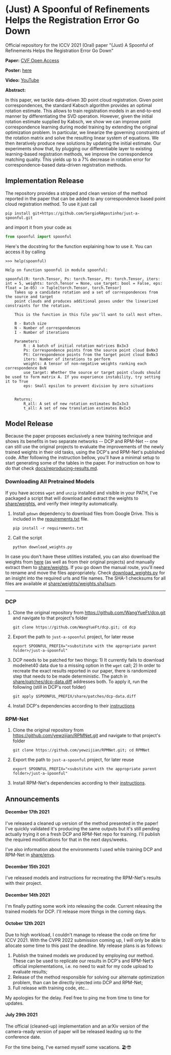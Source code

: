 # (Just) A Spoonful of Refinements Helps the Registration Error Go Down

Official repository for the ICCV 2021 (Oral) paper "(Just) A Spoonful of Refinements Helps the Registration Error Go Down"

**Paper:** [CVF Open Access](https://openaccess.thecvf.com/content/ICCV2021/html/Agostinho_Just_A_Spoonful_of_Refinements_Helps_the_Registration_Error_Go_ICCV_2021_paper.html)

**Poster:** [here](docs/poster.pdf)

**Video:** [YouTube](https://www.youtube.com/watch?v=Ut1mLi1cQpI)

**Abstract:**

In this paper, we tackle data-driven 3D point cloud registration. Given point correspondences, the standard Kabsch algorithm provides an optimal rotation estimate. This allows to train registration models in an end-to-end manner by differentiating the SVD operation. However, given the initial rotation estimate supplied by Kabsch, we show we can improve point correspondence learning during model training by extending the original optimization problem. In particular, we linearize the governing constraints of the rotation matrix and solve the resulting linear system of equations. We then iteratively produce new solutions by updating the initial estimate. Our experiments show that, by plugging our differentiable layer to existing learning-based registration methods, we improve the correspondence matching quality. This yields up to a 7% decrease in rotation error for correspondence-based data-driven registration methods. 

## Implementation Release

The repository provides a stripped and clean version of the method reported in the paper that can be added to any correspondence based point cloud registration method. To use it just call
```shell
pip install git+https://github.com/SergioRAgostinho/just-a-spoonful.git
```
and import it from your code as
```python
from spoonful import spoonful
```
Here's the docstring for the function explaining how to use it. You can access it by calling
```
>>> help(spoonful)

Help on function spoonful in module spoonful:

spoonful(R: torch.Tensor, Ps: torch.Tensor, Pt: torch.Tensor, iters: int = 5, weights: torch.Tensor = None, use_target: bool = False, eps: float = 1e-05) -> Tuple[torch.Tensor, torch.Tensor]
    Takes up a candidate rotation and a set of correspondences from the source and target
    point clouds and produces additional poses under the linearized constraints for the rotation.

    This is the function in this file you'll want to call most often.

    B - Batch size
    N - Number of correspondences
    I - Number of iterations

    Parameters:
        R : A batch of initial rotation matrices Bx3x3
        Ps: Correspondence points from the source point cloud BxNx3
        Pt: Correspondence points from the target point cloud BxNx3
        iters: Number of iterations to perform
        weights: A tensor of non-negative weights ranking each correspondence BxN
        use_target: Whether the source or target point clouds should be used to form matrix A. If you experience instability, try setting it to True
        eps: Small epsilon to prevent division by zero situations


    Returns:
        R_all: A set of new rotation estimates BxIx3x3
        t_all: A set of new translation estimates BxIx3
```


## Model Release

Because the paper proposes exclusively a new training technique and shows its benefits in two separate networks -- DCP and RPM-Net -- one can still use the original projects to evaluate the improvements of the newly trained weights in their old tasks, using the DCP's and RPM-Net's published code. After following the instruction bellow, you'll have a minimal setup to start generating some of the tables in the paper. For instruction on how to do that check [docs/reproducing-results.md](docs/reproducing-results.md).

### Downloading All Pretrained Models

If you have access `wget` and `unzip` installed and visible in your PATH, I've packaged a script that will download and extract the weights to [share/weights](share/weights), and verify their integrity automatically.
1. Install `gdown` dependency to download files from Google Drive. This is included in the [requirements.txt](requirements.txt) file.
    ```shell
    pip install -r requirements.txt
    ```
2. Call the script
    ```shell
    python download_weights.py
    ```


In case you don't have these utilities installed, you can also download the weights from [here](http://web.tecnico.ulisboa.pt/sergio.agostinho/share/just-a-spoonful/weights.zip) (as well as from their original projects) and manually extract them to [share/weights](share/weights). If you go down the manual route, you'll need to rename and move the files appropriately. Check [download_weights.py](download_weights.py#L10-L34) for an insight into the required urls and file names.
The SHA-1 checksums for all files are available at [share/weights/weights.sha1sum](share/weights/weights.sha1sum).

---
### DCP

1. Clone the original repository from https://github.com/WangYueFt/dcp.git and navigate to that project's folder
    ```shell
    git clone https://github.com/WangYueFt/dcp.git; cd dcp
    ```
2. Export the path to `just-a-spoonful` project, for later reuse
    ```shell
    export SPOONFUL_PREFIX="<substitute with the appropriate parent folder>/just-a-spoonful"
    ```
3. DCP needs to be patched for two things: 1) It currently fails to download modelnet40 data due to a missing option in the `wget` call; 2) In order to recreate the exact results reported in our paper, there is randomized step that needs to be made deterministic. The patch in [share/patches/dcp-data.diff](share/patches/dcp-data.diff) addresses both. To apply it, run the following (still in DCP's root folder)
    ```shell
    git apply $SPOONFUL_PREFIX/share/patches/dcp-data.diff
    ```
4. Install DCP's dependencies according to their [instructions](https://github.com/WangYueFt/dcp#prerequisites)



### RPM-Net

1. Clone the original repository from https://github.com/yewzijian/RPMNet.git and navigate to that project's folder
    ```shell
    git clone https://github.com/yewzijian/RPMNet.git; cd RPMNet
    ```
2. Export the path to `just-a-spoonful` project, for later reuse
    ```shell
    export SPOONFUL_PREFIX="<substitute with the appropriate parent folder>/just-a-spoonful"
    ```
3. Install RPM-Net's dependencies according to their [instructions](https://github.com/yewzijian/RPMNet#prerequisites).



## Announcements

#### December 17th 2021

I've released a cleaned up version of the method presented in the paper! I've quickly validated it's producing the same outputs but it's still pending actually trying it on a fresh DCP and RPM-Net repo for training. I'll publish the required modifications for that in the next days/weeks.

I've also information about the environments I used while training DCP and RPM-Net in [share/envs](share/envs).

#### December 15th 2021

I've released models and instructions for recreating the RPM-Net's results with their project.

#### December 14th 2021

I'm finally putting some work into releasing the code. Current releasing the trained models for DCP. I'll release more things in the coming days.

#### October 12th 2021

Due to high workload, I couldn't manage to release the code on time for ICCV 2021. With the CVPR 2022 submission coming up, I will only be able to allocate some time to this past the deadline. My release plans is as follows:
1. Publish the trained models we produced by employing our method. These can be used to replicate our results in DCP's and RPM-Net's official implementations, i.e. no need to wait for my code upload to evaluate results;
2. Release of the method responsible for solving our alternate optimization problem, than can be directly injected into DCP and RPM-Net;
3. Full release with training code, etc...

My apologies for the delay. Feel free to ping me from time to time for updates. 

#### July 29th 2021

The official (cleaned-up) implementation and an arXiv version of the camera-ready version of paper will be released leading up to the conference date.

For the time being, I've earned myself some vacations. 🏖😎
